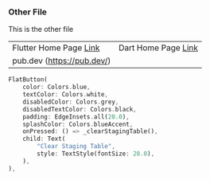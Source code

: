 ### Other File

This is the other file

|  | |
| --- | --- |
| Flutter Home Page [Link](https://flutter.dev/) | Dart Home Page [Link](https://dart.dev/)|
| pub.dev (https://pub.dev/) | |

```dart
FlatButton(
    color: Colors.blue,
    textColor: Colors.white,
    disabledColor: Colors.grey,
    disabledTextColor: Colors.black,
    padding: EdgeInsets.all(20.0),
    splashColor: Colors.blueAccent,
    onPressed: () => _clearStagingTable(),
    child: Text(
        "Clear Staging Table",
        style: TextStyle(fontSize: 20.0),
    ),
),
```       
